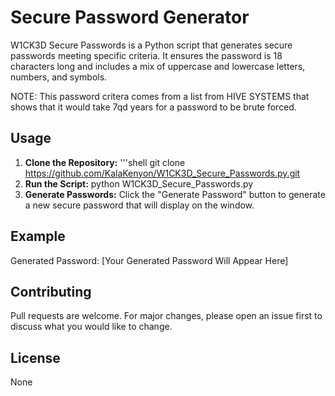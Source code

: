 # Secure Password Generator

W1CK3D Secure Passwords is a Python script that generates secure passwords meeting specific criteria. It ensures the password is 18 characters long and includes a mix of uppercase and lowercase letters, numbers, and symbols.

NOTE: This password critera comes from a list from HIVE SYSTEMS that shows that it would take 7qd years for a password to be brute forced.
## Usage

1. **Clone the Repository:**
   '''shell
   git clone https://github.com/KalaKenyon/W1CK3D_Secure_Passwords.py.git
2. **Run the Script:**
   python W1CK3D_Secure_Passwords.py
3. **Generate Passwords:**
   Click the "Generate Password" button to generate a new secure password that will display on the window.

## Example

Generated Password: [Your Generated Password Will Appear Here]


## Contributing

Pull requests are welcome. For major changes, please open an issue first to discuss what you would like to change.

## License

None


